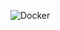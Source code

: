 ![Docker](https://github.com/GromovR/Dz23Docker/assets/139163797/bf572309-8983-445a-8554-ae21b9a47033)
